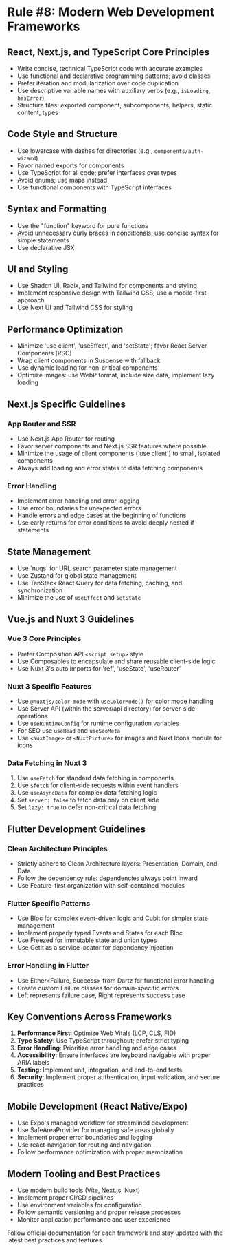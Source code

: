 # Rule #8: Modern Web Development Frameworks

## React, Next.js, and TypeScript Core Principles

- Write concise, technical TypeScript code with accurate examples
- Use functional and declarative programming patterns; avoid classes
- Prefer iteration and modularization over code duplication
- Use descriptive variable names with auxiliary verbs (e.g., `isLoading`, `hasError`)
- Structure files: exported component, subcomponents, helpers, static content, types

## Code Style and Structure

- Use lowercase with dashes for directories (e.g., `components/auth-wizard`)
- Favor named exports for components
- Use TypeScript for all code; prefer interfaces over types
- Avoid enums; use maps instead
- Use functional components with TypeScript interfaces

## Syntax and Formatting

- Use the "function" keyword for pure functions
- Avoid unnecessary curly braces in conditionals; use concise syntax for simple statements
- Use declarative JSX

## UI and Styling

- Use Shadcn UI, Radix, and Tailwind for components and styling
- Implement responsive design with Tailwind CSS; use a mobile-first approach
- Use Next UI and Tailwind CSS for styling

## Performance Optimization

- Minimize 'use client', 'useEffect', and 'setState'; favor React Server Components (RSC)
- Wrap client components in Suspense with fallback
- Use dynamic loading for non-critical components
- Optimize images: use WebP format, include size data, implement lazy loading

## Next.js Specific Guidelines

### App Router and SSR
- Use Next.js App Router for routing
- Favor server components and Next.js SSR features where possible
- Minimize the usage of client components ('use client') to small, isolated components
- Always add loading and error states to data fetching components

### Error Handling
- Implement error handling and error logging
- Use error boundaries for unexpected errors
- Handle errors and edge cases at the beginning of functions
- Use early returns for error conditions to avoid deeply nested if statements

## State Management

- Use 'nuqs' for URL search parameter state management
- Use Zustand for global state management
- Use TanStack React Query for data fetching, caching, and synchronization
- Minimize the use of `useEffect` and `setState`

## Vue.js and Nuxt 3 Guidelines

### Vue 3 Core Principles
- Prefer Composition API `<script setup>` style
- Use Composables to encapsulate and share reusable client-side logic
- Use Nuxt 3's auto imports for 'ref', 'useState', 'useRouter'

### Nuxt 3 Specific Features
- Use `@nuxtjs/color-mode` with `useColorMode()` for color mode handling
- Use Server API (within the server/api directory) for server-side operations
- Use `useRuntimeConfig` for runtime configuration variables
- For SEO use `useHead` and `useSeoMeta`
- Use `<NuxtImage>` or `<NuxtPicture>` for images and Nuxt Icons module for icons

### Data Fetching in Nuxt 3
1. Use `useFetch` for standard data fetching in components
2. Use `$fetch` for client-side requests within event handlers
3. Use `useAsyncData` for complex data fetching logic
4. Set `server: false` to fetch data only on client side
5. Set `lazy: true` to defer non-critical data fetching

## Flutter Development Guidelines

### Clean Architecture Principles
- Strictly adhere to Clean Architecture layers: Presentation, Domain, and Data
- Follow the dependency rule: dependencies always point inward
- Use Feature-first organization with self-contained modules

### Flutter Specific Patterns
- Use Bloc for complex event-driven logic and Cubit for simpler state management
- Implement properly typed Events and States for each Bloc
- Use Freezed for immutable state and union types
- Use GetIt as a service locator for dependency injection

### Error Handling in Flutter
- Use Either<Failure, Success> from Dartz for functional error handling
- Create custom Failure classes for domain-specific errors
- Left represents failure case, Right represents success case

## Key Conventions Across Frameworks

1. **Performance First**: Optimize Web Vitals (LCP, CLS, FID)
2. **Type Safety**: Use TypeScript throughout; prefer strict typing
3. **Error Handling**: Prioritize error handling and edge cases
4. **Accessibility**: Ensure interfaces are keyboard navigable with proper ARIA labels
5. **Testing**: Implement unit, integration, and end-to-end tests
6. **Security**: Implement proper authentication, input validation, and secure practices

## Mobile Development (React Native/Expo)

- Use Expo's managed workflow for streamlined development
- Use SafeAreaProvider for managing safe areas globally
- Implement proper error boundaries and logging
- Use react-navigation for routing and navigation
- Follow performance optimization with proper memoization

## Modern Tooling and Best Practices

- Use modern build tools (Vite, Next.js, Nuxt)
- Implement proper CI/CD pipelines
- Use environment variables for configuration
- Follow semantic versioning and proper release processes
- Monitor application performance and user experience

Follow official documentation for each framework and stay updated with the latest best practices and features.